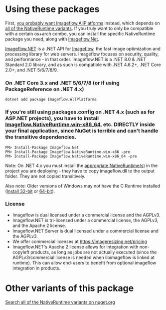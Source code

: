 # Using these packages

First, [you probably want Imageflow.AllPlatforms](https://www.nuget.org/packages/Imageflow.AllPlatforms/) instead, which depends on [all of the NativeRuntime variants](https://www.nuget.org/packages?q=Imageflow.NativeRuntime). If you truly want to only be compatible with a certain os+arch combo, you can install the specific NativeRuntime package you need, along with [Imageflow.Net](https://www.nuget.org/packages/Imageflow.Net/).


[Imageflow.NET](https://github.com/imazen/imageflow-dotnet) is a .NET API for [Imageflow](https://github.com/imazen/imageflow), the fast image optimization and processing library for web servers. Imageflow focuses on security, quality, and performance - in that order. Imageflow.NET is a .NET 8.0 & .NET Standard 2.0 library, and as such is compatible with .NET 4.6.2+, .NET Core 2.0+, and .NET 5/6/7/8/9.


### On .NET Core 3.x and .NET 5/6/7/8 (or if using PackageReference on .NET 4.x)

```
dotnet add package Imageflow.AllPlatforms
```

### If you're still using packages.config on .NET 4.x (such as for ASP.NET projects), you have to install [Imageflow.NativeRuntime.win-x86_64](https://www.nuget.org/packages/Imageflow.NativeRuntime.win-x86_64/), etc. DIRECTLY inside your final application, since NuGet is terrible and can't handle the transitive dependencies.

```
PM> Install-Package Imageflow.Net
PM> Install-Package Imageflow.NativeRuntime.win-x86 -pre
PM> Install-Package Imageflow.NativeRuntime.win-x86_64 -pre
```

Note: On .NET 4.x you must install the [appropriate NativeRuntime(s)](https://www.nuget.org/packages?q=Imageflow+AND+NativeRuntime) in the project you are deploying - they have to copy imageflow.dll to the output folder. They are not copied transitively. 

Also note: Older versions of Windows may not have the C Runtime 
installed ([Install 32-bit](https://aka.ms/vs/16/release/vc_redist.x86.exe) or [64-bit](https://aka.ms/vs/16/release/vc_redist.x64.exe)). 

### License 

* Imageflow is dual licensed under a commercial license and the AGPLv3.
* Imageflow.NET is tri-licensed under a commercial license, the AGPLv3, and the Apache 2 license.
* Imageflow.NET Server is dual licensed under a commercial license and the AGPLv3.
* We offer commercial licenses at https://imageresizing.net/pricing
* Imageflow.NET's Apache 2 license allows for integration with non-copyleft products, as long as jobs are not actually executed (since the AGPLv3/commercial license is needed when libimageflow is linked at runtime). This can allow end-users to benefit from optional imageflow integration in products. 

# Other variants of this package
[Search all of the NativeRuntime variants on nuget.org](https://www.nuget.org/packages?q=Imageflow.NativeRuntime)
